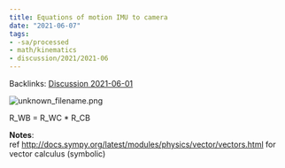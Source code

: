 ```yaml
---
title: Equations of motion IMU to camera
date: "2021-06-07"
tags: 
- -sa/processed 
- math/kinematics 
- discussion/2021/2021-06
---
```


Backlinks: [Discussion 2021-06-01](discussion-2021-06-01.md)

![unknown_filename.png](./_resources/Kinematics__equations_of_motion_IMU_to_camera.resources/unknown_filename.png)

R\_WB = R\_WC \* R\_CB

**Notes**: ref <http://docs.sympy.org/latest/modules/physics/vector/vectors.html> for vector calculus (symbolic)

